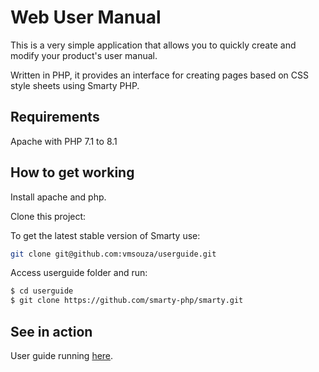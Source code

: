 # Web User Manual

This is a very simple application that allows you to quickly create and modify your product's user manual.

Written in PHP, it provides an interface for creating pages based on CSS style sheets using Smarty PHP.

## Requirements

Apache with PHP 7.1 to 8.1


## How to get working

Install apache and php.

Clone this project:

To get the latest stable version of Smarty use:
```bash
git clone git@github.com:vmsouza/userguide.git
````

Access userguide folder and run:

```bash
$ cd userguide
$ git clone https://github.com/smarty-php/smarty.git
````

## See in action

User guide running [here](https://whitelabelpbx.io/manual).
